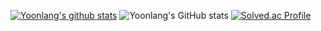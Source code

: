 [![Yoonlang's github stats](https://github-readme-stats.vercel.app/api?username=Yoonlang)](https://github.com/Yoonlang/github-readme-stats)
![Yoonlang's GitHub stats](https://github-readme-stats.vercel.app/api?username=Yoonlang&show_icons=true&theme=radical)
[![Solved.ac Profile](http://mazassumnida.wtf/api/v2/generate_badge?boj=cdt416z)](https://solved.ac/cdt416z/)
